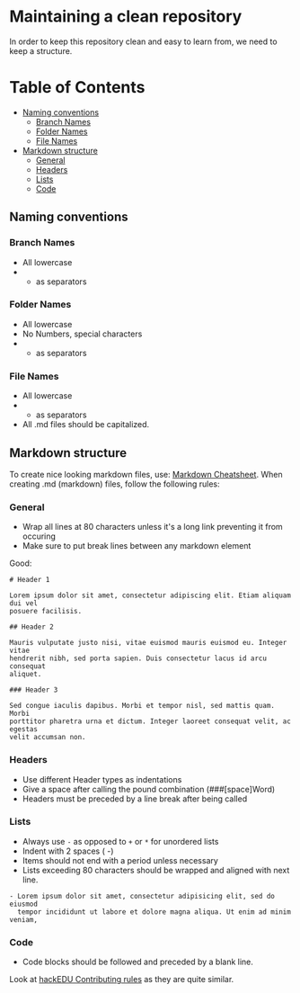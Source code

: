 # Maintaining a clean repository

In order to keep this repository clean and easy to learn from, we need to keep
a structure.

# Table of Contents

- [Naming conventions](#naming-conventions)
  - [Branch Names](#branch-names)
  - [Folder Names](#folder-names)
  - [File Names](#file-names)
- [Markdown structure](#markdown-structure)
  - [General](#general)
  - [Headers](#headers)
  - [Lists](#lists)
  - [Code](#code)

## Naming conventions

### Branch Names

- All lowercase
- - as separators

### Folder Names

- All lowercase
- No Numbers, special characters
- - as separators

### File Names

- All lowercase
- - as separators
- All .md files should be capitalized.

## Markdown structure

To create nice looking markdown files, use: [Markdown Cheatsheet](https://github.com/adam-p/markdown-here/wiki/Markdown-Cheatsheet).
When creating .md (markdown) files, follow the following rules:

### General

- Wrap all lines at 80 characters unless it's a long link preventing it from
  occuring
- Make sure to put break lines between any markdown element

Good:

```
# Header 1

Lorem ipsum dolor sit amet, consectetur adipiscing elit. Etiam aliquam dui vel
posuere facilisis.

## Header 2

Mauris vulputate justo nisi, vitae euismod mauris euismod eu. Integer vitae
hendrerit nibh, sed porta sapien. Duis consectetur lacus id arcu consequat
aliquet.

### Header 3

Sed congue iaculis dapibus. Morbi et tempor nisl, sed mattis quam. Morbi
porttitor pharetra urna et dictum. Integer laoreet consequat velit, ac egestas
velit accumsan non.

```

### Headers

- Use different Header types as indentations
- Give a space after calling the pound combination (###[space]Word)
- Headers must be preceded by a line break after being called

### Lists

- Always use `-` as opposed to `+` or `*` for unordered lists
- Indent with 2 spaces (  -)
- Items should not end with a period unless necessary
- Lists exceeding 80 characters should be wrapped and aligned with next line.

```
- Lorem ipsum dolor sit amet, consectetur adipisicing elit, sed do eiusmod
  tempor incididunt ut labore et dolore magna aliqua. Ut enim ad minim veniam,

```

### Code

- Code blocks should be followed and preceded by a blank line.

Look at [hackEDU Contributing rules](https://github.com/hackedu/meta/blob/2360c50372eb331cc46c67e6faf5bcdb7d4655d0/markdown_style_guide.md)
as they are quite similar.
